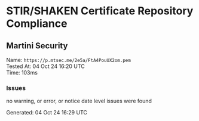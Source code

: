 # STIR/SHAKEN Certificate Repository Compliance

## Martini Security

Name: `https://p.mtsec.me/2e5a/FtA4PouUX2om.pem`\
Tested At: 04 Oct 24 16:20 UTC\
Time: 103ms

### Issues

no warning, or error, or notice date level issues were found

Generated: 04 Oct 24 16:29 UTC